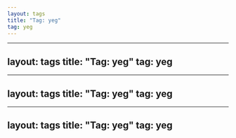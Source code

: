 ```yaml
---
layout: tags
title: "Tag: yeg"
tag: yeg
---
```

---
layout: tags
title: "Tag: yeg"
tag: yeg
---
---
layout: tags
title: "Tag: yeg"
tag: yeg
---
---
layout: tags
title: "Tag: yeg"
tag: yeg
---
